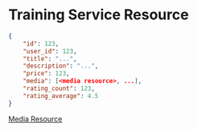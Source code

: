 # Training Service Resource


```json
{
    "id": 123,
    "user_id": 123,
    "title": "...",
    "description": "...",
    "price": 123,
    "media": [<media resource>, ...],
    "rating_count": 123,
    "rating_average": 4.5
}
```

[Media Resource](media.md)
